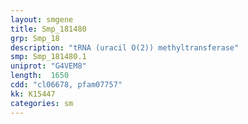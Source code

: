 ```yaml
---
layout: smgene
title: Smp_181480
grp: Smp_18
description: "tRNA (uracil O(2)) methyltransferase"
smp: Smp_181480.1
uniprot: "G4VEM8"
length:  1650
cdd: "cl06678, pfam07757"
kk: K15447
categories: sm
---
```

